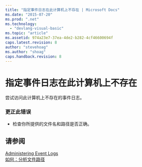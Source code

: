 ```yaml
---
title: "指定事件日志在此计算机上不存在 | Microsoft Docs"
ms.date: "2015-07-20"
ms.prod: ".net"
ms.technology: 
  - "devlang-visual-basic"
ms.topic: "article"
ms.assetid: 974a23e7-37ea-4de2-b282-4cf46600694f
caps.latest.revision: 8
author: "stevehoag"
ms.author: "shoag"
caps.handback.revision: 8
---
```

# 指定事件日志在此计算机上不存在
尝试访问此计算机上不存在的事件日志。  
  
### 更正此错误  
  
-   检查你所提供的文件名和路径是否正确。  
  
## 请参阅  
 [Administering Event Logs](http://msdn.microsoft.com/zh-cn/35f53238-bdd2-417b-acd8-2fd9f7397f18)   
 [如何：分析文件路径](../../visual-basic/developing-apps/programming/drives-directories-files/how-to-parse-file-paths.md)